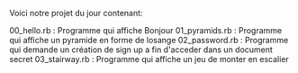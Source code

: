 Voici notre projet du jour contenant:

00_hello.rb : Programme qui affiche Bonjour
01_pyramids.rb : Programme qui affiche un pyramide en forme de losange
02_password.rb : Programme qui demande un création de sign up a fin d'acceder dans un document secret
03_stairway.rb : Programme qui affiche un jeu de monter en escalier

